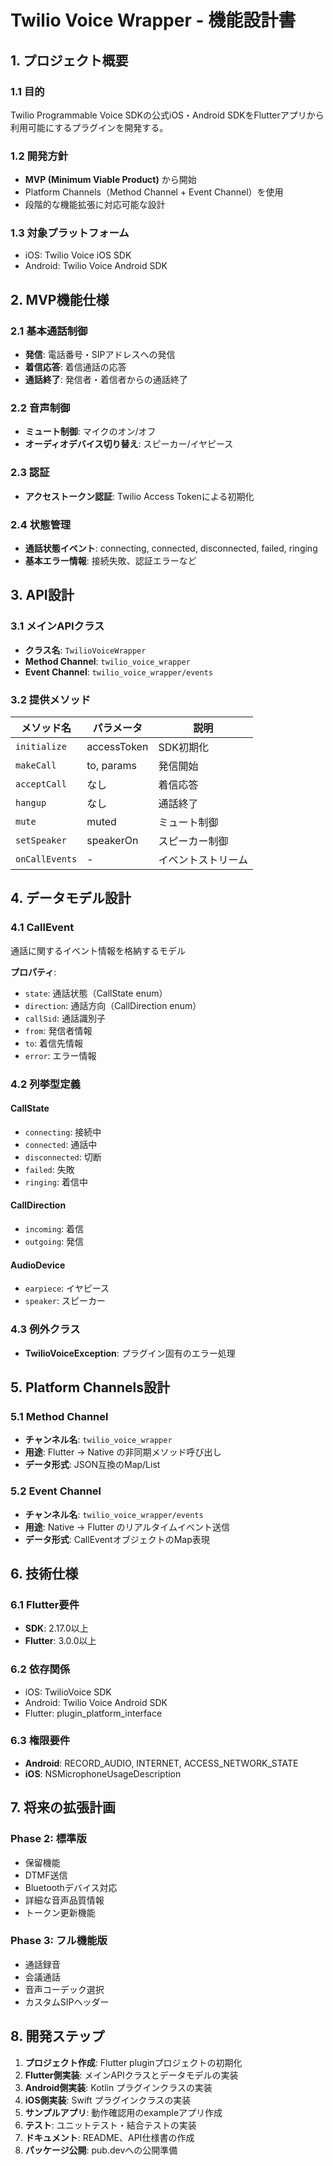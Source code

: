 # Twilio Voice Wrapper - 機能設計書

## 1. プロジェクト概要

### 1.1 目的
Twilio Programmable Voice SDKの公式iOS・Android SDKをFlutterアプリから利用可能にするプラグインを開発する。

### 1.2 開発方針
- **MVP (Minimum Viable Product)** から開始
- Platform Channels（Method Channel + Event Channel）を使用
- 段階的な機能拡張に対応可能な設計

### 1.3 対象プラットフォーム
- iOS: Twilio Voice iOS SDK
- Android: Twilio Voice Android SDK

## 2. MVP機能仕様

### 2.1 基本通話制御
- **発信**: 電話番号・SIPアドレスへの発信
- **着信応答**: 着信通話の応答
- **通話終了**: 発信者・着信者からの通話終了

### 2.2 音声制御
- **ミュート制御**: マイクのオン/オフ
- **オーディオデバイス切り替え**: スピーカー/イヤピース

### 2.3 認証
- **アクセストークン認証**: Twilio Access Tokenによる初期化

### 2.4 状態管理
- **通話状態イベント**: connecting, connected, disconnected, failed, ringing
- **基本エラー情報**: 接続失敗、認証エラーなど

## 3. API設計

### 3.1 メインAPIクラス
- **クラス名**: `TwilioVoiceWrapper`
- **Method Channel**: `twilio_voice_wrapper`
- **Event Channel**: `twilio_voice_wrapper/events`

### 3.2 提供メソッド

| メソッド名 | パラメータ | 説明 |
|-----------|-----------|------|
| `initialize` | accessToken | SDK初期化 |
| `makeCall` | to, params | 発信開始 |
| `acceptCall` | なし | 着信応答 |
| `hangup` | なし | 通話終了 |
| `mute` | muted | ミュート制御 |
| `setSpeaker` | speakerOn | スピーカー制御 |
| `onCallEvents` | - | イベントストリーム |

## 4. データモデル設計

### 4.1 CallEvent
通話に関するイベント情報を格納するモデル

**プロパティ**:
- `state`: 通話状態（CallState enum）
- `direction`: 通話方向（CallDirection enum）
- `callSid`: 通話識別子
- `from`: 発信者情報
- `to`: 着信先情報
- `error`: エラー情報

### 4.2 列挙型定義

#### CallState
- `connecting`: 接続中
- `connected`: 通話中
- `disconnected`: 切断
- `failed`: 失敗
- `ringing`: 着信中

#### CallDirection
- `incoming`: 着信
- `outgoing`: 発信

#### AudioDevice
- `earpiece`: イヤピース
- `speaker`: スピーカー

### 4.3 例外クラス
- **TwilioVoiceException**: プラグイン固有のエラー処理

## 5. Platform Channels設計

### 5.1 Method Channel
- **チャンネル名**: `twilio_voice_wrapper`
- **用途**: Flutter → Native の非同期メソッド呼び出し
- **データ形式**: JSON互換のMap/List

### 5.2 Event Channel
- **チャンネル名**: `twilio_voice_wrapper/events`
- **用途**: Native → Flutter のリアルタイムイベント送信
- **データ形式**: CallEventオブジェクトのMap表現

## 6. 技術仕様

### 6.1 Flutter要件
- **SDK**: 2.17.0以上
- **Flutter**: 3.0.0以上

### 6.2 依存関係
- iOS: TwilioVoice SDK
- Android: Twilio Voice Android SDK
- Flutter: plugin_platform_interface

### 6.3 権限要件
- **Android**: RECORD_AUDIO, INTERNET, ACCESS_NETWORK_STATE
- **iOS**: NSMicrophoneUsageDescription

## 7. 将来の拡張計画

### Phase 2: 標準版
- 保留機能
- DTMF送信
- Bluetoothデバイス対応
- 詳細な音声品質情報
- トークン更新機能

### Phase 3: フル機能版
- 通話録音
- 会議通話
- 音声コーデック選択
- カスタムSIPヘッダー

## 8. 開発ステップ

1. **プロジェクト作成**: Flutter pluginプロジェクトの初期化
2. **Flutter側実装**: メインAPIクラスとデータモデルの実装
3. **Android側実装**: Kotlin プラグインクラスの実装
4. **iOS側実装**: Swift プラグインクラスの実装
5. **サンプルアプリ**: 動作確認用のexampleアプリ作成
6. **テスト**: ユニットテスト・結合テストの実装
7. **ドキュメント**: README、API仕様書の作成
8. **パッケージ公開**: pub.devへの公開準備